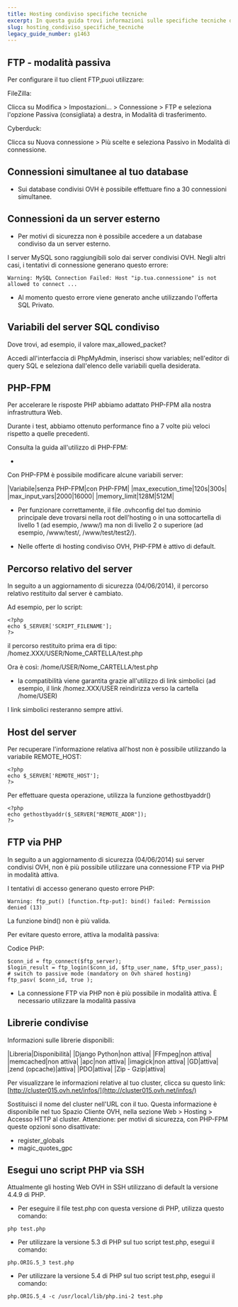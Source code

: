 ```yaml
---
title: Hosting condiviso specifiche tecniche
excerpt: In questa guida trovi informazioni sulle specifiche tecniche degli hosting condivisi
slug: hosting_condiviso_specifiche_tecniche
legacy_guide_number: g1463
---
```



## FTP - modalità passiva
Per configurare il tuo client FTP,puoi utilizzare: 

FileZilla:

Clicca su Modifica > Impostazioni... > Connessione > FTP e seleziona l'opzione Passiva (consigliata) a destra, in Modalità di trasferimento.

Cyberduck:

Clicca su Nuova connessione > Più scelte e seleziona Passivo in Modalità di connessione.


## Connessioni simultanee al tuo database

- Sui database condivisi OVH è possibile effettuare fino a 30 connessioni simultanee.




## Connessioni da un server esterno

- Per motivi di sicurezza non è possibile accedere a un database condiviso da un server esterno.


I server MySQL sono raggiungibili solo dai server condivisi OVH. Negli altri casi, i tentativi di connessione generano questo errore:


```
Warning: MySQL Connection Failed: Host "ip.tua.connessione" is not allowed to connect ...
```



- Al momento questo errore viene generato anche utilizzando l'offerta SQL Privato.




## Variabili del server SQL condiviso
Dove trovi, ad esempio, il valore max_allowed_packet?

Accedi all'interfaccia di PhpMyAdmin, inserisci show variables; nell'editor di query SQL e seleziona dall'elenco delle variabili quella desiderata.


## PHP-FPM
Per accelerare le risposte PHP abbiamo adattato PHP-FPM alla nostra infrastruttura Web.

Durante i test, abbiamo ottenuto performance fino a 7 volte più veloci rispetto a quelle precedenti.

Consulta la guida all'utilizzo di PHP-FPM:


- []({legacy}1175)


Con PHP-FPM è possibile modificare alcune variabili server: 

|Variabile|senza PHP-FPM|con PHP-FPM|
|max_execution_time|120s|300s|
|max_input_vars|2000|16000|
|memory_limit|128M|512M|



- Per funzionare correttamente, il file .ovhconfig del tuo dominio principale deve trovarsi nella root dell'hosting o in una sottocartella di livello 1 (ad esempio, /www/) ma non di livello 2 o superiore (ad esempio, /www/test/, /www/test/test2/).

- Nelle offerte di hosting condiviso OVH, PHP-FPM è attivo di default.




## Percorso relativo del server
In seguito a un aggiornamento di sicurezza (04/06/2014), il percorso relativo restituito dal server è cambiato.

Ad esempio, per lo script: 


```
<?php
echo $_SERVER['SCRIPT_FILENAME'];
?>
```


il percorso restituito prima era di tipo: /homez.XXX/USER/Nome_CARTELLA/test.php

Ora è così:
/home/USER/Nome_CARTELLA/test.php


- la compatibilità viene garantita grazie all'utilizzo di link simbolici (ad esempio, il link /homez.XXX/USER reindirizza verso la cartella /home/USER)


I link simbolici resteranno sempre attivi.


## Host del server
Per recuperare l'informazione relativa all'host non è possibile utilizzando la variabile REMOTE_HOST: 


```
<?php
echo $_SERVER['REMOTE_HOST'];
?>
```


Per effettuare questa operazione, utilizza la funzione gethostbyaddr()


```
<?php
echo gethostbyaddr($_SERVER["REMOTE_ADDR"]); 
?>
```




## FTP via PHP
In seguito a un aggiornamento di sicurezza (04/06/2014) sui server condivisi OVH, non è più possibile utilizzare una connessione FTP via PHP in modalità attiva.

I tentativi di accesso generano questo errore PHP: 


```
Warning: ftp_put() [function.ftp-put]: bind() failed: Permission denied (13)
```


La funzione bind() non è più valida.

Per evitare questo errore, attiva la modalità passiva:

Codice PHP:

```
$conn_id = ftp_connect($ftp_server);
$login_result = ftp_login($conn_id, $ftp_user_name, $ftp_user_pass);
# switch to passive mode (mandatory on Ovh shared hosting)
ftp_pasv( $conn_id, true );
```



- La connessione FTP via PHP non è più possibile in modalità attiva. È necessario utilizzare la modalità passiva




## Librerie condivise
Informazioni sulle librerie disponibili: 

|Libreria|Disponibilità|
|Django Python|non attiva|
|FFmpeg|non attiva|
|memcached|non attiva|
|apc|non attiva|
|imagick|non attiva|
|GD|attiva|
|zend (opcache)|attiva|
|PDO|attiva|
|Zip - Gzip|attiva|


Per visualizzare le informazioni relative al tuo cluster, clicca su questo link: [http://cluster015.ovh.net/infos/](http://cluster015.ovh.net/infos/)

Sostituisci il nome del cluster nell'URL con il tuo. Questa informazione è disponibile nel tuo Spazio Cliente OVH, nella sezione Web > Hosting > Accesso HTTP al cluster.
Attenzione: per motivi di sicurezza, con PHP-FPM queste opzioni sono disattivate:


- register_globals
- magic_quotes_gpc




## Esegui uno script PHP via SSH
Attualmente gli hosting Web OVH in SSH utilizzano di default la versione 4.4.9 di PHP.


- Per eseguire il file test.php con questa versione di PHP, utilizza questo comando:


```
php test.php
```


- Per utilizzare la versione 5.3 di PHP sul tuo script test.php, esegui il comando:


```
php.ORIG.5_3 test.php
```


- Per utilizzare la versione 5.4 di PHP sul tuo script test.php, esegui il comando:


```
php.ORIG.5_4 -c /usr/local/lib/php.ini-2 test.php
```




